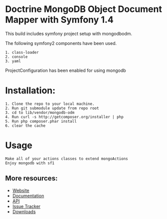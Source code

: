 # Doctrine MongoDB Object Document Mapper with Symfony 1.4


This build includes symfony project setup with mongodbodm.

The following symfony2 components have been used.

	1. class-loader
	2. console
	3. yaml

ProjectConfiguration has been enabled for using mongodb

# Installation:
	1. Clone the repo to your local machine.
	2. Run git submodule update from repo root
	3. cd to lib/vendor/mongodb-odm
	4. Run curl -s http://getcomposer.org/installer | php
	5. Run php composer.phar install
	6. clear the cache
	
# Usage
	Make all of your actions classes to extend mongoActions
	Enjoy mongodb with sf1
	


## More resources:

* [Website](http://www.doctrine-project.org/projects/mongodb_odm)
* [Documentation](http://docs.doctrine-project.org/projects/doctrine-mongodb-odm/en/latest/index.html)
* [API](http://www.doctrine-project.org/api/mongodb_odm/1.0/index.html)
* [Issue Tracker](http://www.doctrine-project.org/jira/browse/MODM)
* [Downloads](http://github.com/doctrine/mongodb-odm/downloads)